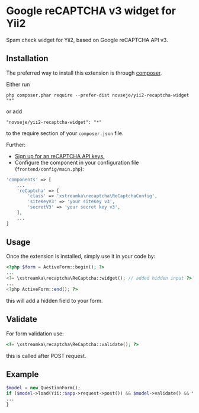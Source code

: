 Google reCAPTCHA v3 widget for Yii2
===================
Spam check widget for Yii2, based on Google reCAPTCHA API v3.

Installation
------------

The preferred way to install this extension is through [composer](http://getcomposer.org/download/).

Either run

```
php composer.phar require --prefer-dist novseje/yii2-recaptcha-widget "*"
```

or add

```
"novseje/yii2-recaptcha-widget": "*"
```

to the require section of your `composer.json` file.

Further:
* [Sign up for an reCAPTCHA API keys.](https://www.google.com/recaptcha/admin/create)
* Configure the component in your configuration file (`frontend/config/main.php`):
```php
'components' => [
    ...
    'reCaptcha' => [
        'class' => 'xstreamka\recaptcha\ReCaptchaConfig',
        'siteKeyV3' => 'your siteKey v3',
        'secretV3' => 'your secret key v3',
    ],
    ...
]
```

Usage
-----

Once the extension is installed, simply use it in your code by:

```php
<?php $form = ActiveForm::begin(); ?>
...
<?= \xstreamka\recaptcha\ReCaptcha::widget(); // added hidden input ?>
...
<?php ActiveForm::end(); ?>
```
this will add a hidden field to your form.

Validate
-----

For form validation use:

```php
<?= \xstreamka\recaptcha\ReCaptcha::validate(); ?>
```
this is called after POST request.

Example
-----

```php
$model = new QuestionForm();
if ($model->load(Yii::$app->request->post()) && $model->validate() && \xstreamka\recaptcha\ReCaptcha::validate()) {
...
}
```